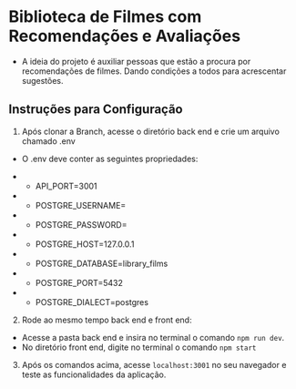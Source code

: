 # Biblioteca de Filmes com Recomendações e Avaliações

- A ideia do projeto é auxiliar pessoas que estão a procura por recomendações de filmes. Dando condições a todos para acrescentar sugestões. 

## Instruções para Configuração

1. Após clonar a Branch, acesse o diretório back end e crie um arquivo chamado .env
 * O .env deve conter as seguintes propriedades:
-   *  API_PORT=3001
-   *  POSTGRE_USERNAME=
-   *  POSTGRE_PASSWORD=
-   *  POSTGRE_HOST=127.0.0.1
-   *  POSTGRE_DATABASE=library_films
-   *  POSTGRE_PORT=5432
-   *  POSTGRE_DIALECT=postgres


2. Rode ao mesmo tempo back end e front end:
 * Acesse a pasta back end e insira no terminal o comando `npm run dev`.
 * No diretório front end, digite no terminal o comando `npm start` 

3. Após os comandos acima, acesse `localhost:3001` no seu navegador e teste as funcionalidades da aplicação.